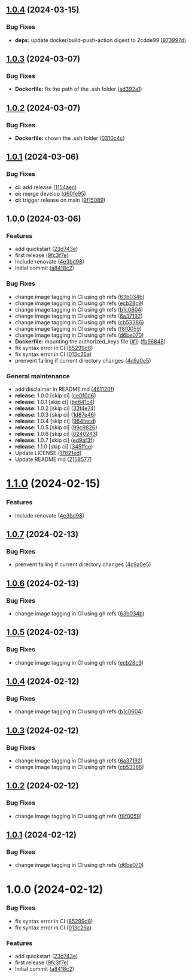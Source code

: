 ## [1.0.4](https://github.com/w4bo/sshd/compare/1.0.3...1.0.4) (2024-03-15)


### Bug Fixes

* **deps:** update docker/build-push-action digest to 2cdde99 ([973997d](https://github.com/w4bo/sshd/commit/973997d90ca79a456373d9dd24728d6b87aee002))

## [1.0.3](https://github.com/w4bo/sshd/compare/1.0.2...1.0.3) (2024-03-07)


### Bug Fixes

* **Dockerfile:** fix the path of the .ssh folder ([ad392a1](https://github.com/w4bo/sshd/commit/ad392a15582dff2eb13014c8282c68e85006e97c))

## [1.0.2](https://github.com/w4bo/sshd/compare/1.0.1...1.0.2) (2024-03-07)


### Bug Fixes

* **Dockerfile:** chown the .ssh folder ([0310c4c](https://github.com/w4bo/sshd/commit/0310c4cdd8572c73bce098a20f7dbf244bb07374))

## [1.0.1](https://github.com/w4bo/dev-container/compare/1.0.0...1.0.1) (2024-03-06)


### Bug Fixes

* **ci:** add release ([1154aec](https://github.com/w4bo/dev-container/commit/1154aec7a1a827989c5d687b891cdf377d9ba0fe))
* **ci:** merge develop ([d60fe95](https://github.com/w4bo/dev-container/commit/d60fe95091abde1702f4e0158a51b91faa22fa33))
* **ci:** trigger release on main ([9f15089](https://github.com/w4bo/dev-container/commit/9f1508992cbc1d4c47c123b2e25d28bd982526ed))

## 1.0.0 (2024-03-06)


### Features

* add quickstart ([23d743e](https://github.com/w4bo/dev-container/commit/23d743ec5a81ee4331015dc2d034a92f32d56643))
* first release ([9fc3f7e](https://github.com/w4bo/dev-container/commit/9fc3f7e4ecbceaf5f5d63e05db7d583d21ee4777))
* Include renovate ([4e3bd98](https://github.com/w4bo/dev-container/commit/4e3bd986d699b229aaa51e6195ffeac09f6ca031))
* Initial commit ([a8418c2](https://github.com/w4bo/dev-container/commit/a8418c2ef40059f590e53def596e4ec58472dd41))


### Bug Fixes

* change image tagging in CI using gh refs ([63b034b](https://github.com/w4bo/dev-container/commit/63b034bcfd749e3f1c6ee94545f5c5044bd0e2c1))
* change image tagging in CI using gh refs ([ecb28c9](https://github.com/w4bo/dev-container/commit/ecb28c9db7236c289eceb4fda3e2294aff3f2c1e))
* change image tagging in CI using gh refs ([b1c0604](https://github.com/w4bo/dev-container/commit/b1c060485eae79e9de57e45ce4b91e30fa488771))
* change image tagging in CI using gh refs ([6a37192](https://github.com/w4bo/dev-container/commit/6a371926a52648a7036f39dcfa94cd83a65db3b1))
* change image tagging in CI using gh refs ([cb53386](https://github.com/w4bo/dev-container/commit/cb53386c62cd886b4f1b14ef5ecd9d3ea27b5dea))
* change image tagging in CI using gh refs ([f8f0059](https://github.com/w4bo/dev-container/commit/f8f0059cfa04f2a95a388e18983b383452f8d5ac))
* change image tagging in CI using gh refs ([d6be070](https://github.com/w4bo/dev-container/commit/d6be070096367299ecb81f948163723162090f3e))
* **Dockerfile:** mounting the authorized_keys file ([#1](https://github.com/w4bo/dev-container/issues/1)) ([fb96848](https://github.com/w4bo/dev-container/commit/fb9684879c156d41ab5742bdbf9b14b0b3585f78))
* fix syntax error in CI ([85299d8](https://github.com/w4bo/dev-container/commit/85299d815a777c5ca985cd997909281521d88519))
* fix syntax error in CI ([013c26a](https://github.com/w4bo/dev-container/commit/013c26a04d24f7c52a1dcbc0c47b9ec2cdb0abfa))
* prenvent failing if current directory changes ([4c9a0e5](https://github.com/w4bo/dev-container/commit/4c9a0e577c8069b8cd9d0be3fbefd4d88f71fe3d))


### General maintenance

* add disclaimer in README.md ([461120f](https://github.com/w4bo/dev-container/commit/461120ff39d665bf8928ffccf63435d7b2861ae1))
* **release:** 1.0.0 [skip ci] ([ce0f0d6](https://github.com/w4bo/dev-container/commit/ce0f0d68835afab0bf9ae79a338748ff1e5df3a9))
* **release:** 1.0.1 [skip ci] ([be641c4](https://github.com/w4bo/dev-container/commit/be641c4ff04d57c6f77e4987df2e878f3a039deb))
* **release:** 1.0.2 [skip ci] ([33f4e74](https://github.com/w4bo/dev-container/commit/33f4e74dc81228e770c645284de5ffcc86451aa2))
* **release:** 1.0.3 [skip ci] ([1d87e46](https://github.com/w4bo/dev-container/commit/1d87e4626402ad01f274671ec4f779035c5afd43))
* **release:** 1.0.4 [skip ci] ([964facd](https://github.com/w4bo/dev-container/commit/964facd8a7eddc3cd8cc71c7be2e9bc516d483ae))
* **release:** 1.0.5 [skip ci] ([99c9826](https://github.com/w4bo/dev-container/commit/99c9826f35b6ba07ab22da47e43917886c562b6f))
* **release:** 1.0.6 [skip ci] ([0240243](https://github.com/w4bo/dev-container/commit/0240243a7023e09d748182797950bc1aea8b58c9))
* **release:** 1.0.7 [skip ci] ([ed9af3f](https://github.com/w4bo/dev-container/commit/ed9af3f56e8050efaefc85ce1141b8c3ab1c7892))
* **release:** 1.1.0 [skip ci] ([345ffce](https://github.com/w4bo/dev-container/commit/345ffce2df141141f72b5dfb0bd657ff0679edbc))
* Update LICENSE ([17821ed](https://github.com/w4bo/dev-container/commit/17821ed22abd914936edb6517835afb8b41d034c))
* Update README.md ([2158577](https://github.com/w4bo/dev-container/commit/2158577fc42e9f13be1b1f606767b63e36e4c017))

# [1.1.0](https://github.com/anitvam/dev-container/compare/v1.0.7...v1.1.0) (2024-02-15)


### Features

* Include renovate ([4e3bd98](https://github.com/anitvam/dev-container/commit/4e3bd986d699b229aaa51e6195ffeac09f6ca031))

## [1.0.7](https://github.com/anitvam/dev-container/compare/v1.0.6...v1.0.7) (2024-02-13)


### Bug Fixes

* prenvent failing if current directory changes ([4c9a0e5](https://github.com/anitvam/dev-container/commit/4c9a0e577c8069b8cd9d0be3fbefd4d88f71fe3d))

## [1.0.6](https://github.com/anitvam/dev-container/compare/v1.0.5...v1.0.6) (2024-02-13)


### Bug Fixes

* change image tagging in CI using gh refs ([63b034b](https://github.com/anitvam/dev-container/commit/63b034bcfd749e3f1c6ee94545f5c5044bd0e2c1))

## [1.0.5](https://github.com/anitvam/dev-container/compare/v1.0.4...v1.0.5) (2024-02-13)


### Bug Fixes

* change image tagging in CI using gh refs ([ecb28c9](https://github.com/anitvam/dev-container/commit/ecb28c9db7236c289eceb4fda3e2294aff3f2c1e))

## [1.0.4](https://github.com/anitvam/dev-container/compare/v1.0.3...v1.0.4) (2024-02-12)


### Bug Fixes

* change image tagging in CI using gh refs ([b1c0604](https://github.com/anitvam/dev-container/commit/b1c060485eae79e9de57e45ce4b91e30fa488771))

## [1.0.3](https://github.com/anitvam/dev-container/compare/v1.0.2...v1.0.3) (2024-02-12)


### Bug Fixes

* change image tagging in CI using gh refs ([6a37192](https://github.com/anitvam/dev-container/commit/6a371926a52648a7036f39dcfa94cd83a65db3b1))
* change image tagging in CI using gh refs ([cb53386](https://github.com/anitvam/dev-container/commit/cb53386c62cd886b4f1b14ef5ecd9d3ea27b5dea))

## [1.0.2](https://github.com/anitvam/dev-container/compare/v1.0.1...v1.0.2) (2024-02-12)


### Bug Fixes

* change image tagging in CI using gh refs ([f8f0059](https://github.com/anitvam/dev-container/commit/f8f0059cfa04f2a95a388e18983b383452f8d5ac))

## [1.0.1](https://github.com/anitvam/dev-container/compare/v1.0.0...v1.0.1) (2024-02-12)


### Bug Fixes

* change image tagging in CI using gh refs ([d6be070](https://github.com/anitvam/dev-container/commit/d6be070096367299ecb81f948163723162090f3e))

# 1.0.0 (2024-02-12)


### Bug Fixes

* fix syntax error in CI ([85299d8](https://github.com/anitvam/dev-container/commit/85299d815a777c5ca985cd997909281521d88519))
* fix syntax error in CI ([013c26a](https://github.com/anitvam/dev-container/commit/013c26a04d24f7c52a1dcbc0c47b9ec2cdb0abfa))


### Features

* add quickstart ([23d743e](https://github.com/anitvam/dev-container/commit/23d743ec5a81ee4331015dc2d034a92f32d56643))
* first release ([9fc3f7e](https://github.com/anitvam/dev-container/commit/9fc3f7e4ecbceaf5f5d63e05db7d583d21ee4777))
* Initial commit ([a8418c2](https://github.com/anitvam/dev-container/commit/a8418c2ef40059f590e53def596e4ec58472dd41))
